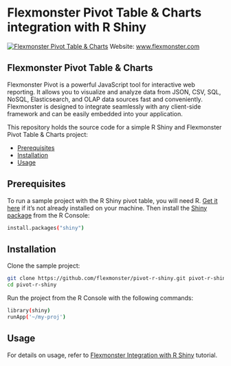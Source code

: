 # Flexmonster Pivot Table & Charts integration with R Shiny
[![Flexmonster Pivot Table & Charts](https://www.flexmonster.com/fm_uploads/2020/06/GitHub_fm.png)](https://flexmonster.com)
Website: www.flexmonster.com

## Flexmonster Pivot Table & Charts

Flexmonster Pivot is a powerful JavaScript tool for interactive web reporting. It allows you to visualize and analyze data from JSON, CSV, SQL, NoSQL, Elasticsearch, and OLAP data sources fast and conveniently. Flexmonster is designed to integrate seamlessly with any client-side framework and can be easily embedded into your application.

This repository holds the source code for a simple R Shiny and Flexmonster Pivot Table & Charts project:
- [Prerequisites](#prerequisites)
- [Installation](#installation)
- [Usage](#usage)

## <a id="prerequisites"></a>Prerequisites

To run a sample project with the R Shiny pivot table, you will need R. [Get it here](https://www.r-project.org/) if it’s not already installed on your machine.
Then install the [Shiny package](https://rstudio.com/products/shiny/) from the R Console:

```bash
install.packages("shiny")
```

## <a id="installation"></a>Installation

Clone the sample project:

```bash
git clone https://github.com/flexmonster/pivot-r-shiny.git pivot-r-shiny
cd pivot-r-shiny
```

Run the project from the R Console with the following commands:

```bash
library(shiny)
runApp('~/my-proj')
```

## <a id="usage"></a>Usage
For details on usage, refer to [Flexmonster Integration with R Shiny](https://www.flexmonster.com/doc/integration-with-r-shiny/) tutorial.
